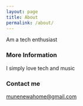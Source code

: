 ```yaml
---
layout: page
title: About
permalink: /about/
---
```


Am a tech enthusiast

### More Information

I simply love tech and music

### Contact me

[munenewahome@gmail.com](mailto:email@domain.com)
